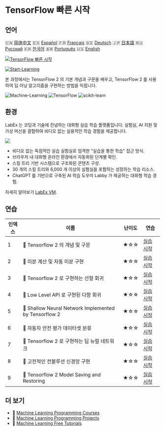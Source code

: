 # TensorFlow 빠른 시작

## 언어

🇨🇳 [简体中文](README_zh.md) 🇪🇸 [Español](README_es.md) 🇫🇷 [Français](README_fr.md) 🇩🇪 [Deutsch](README_de.md) 🇯🇵 [日本語](README_ja.md) 🇷🇺 [Русский](README_ru.md) 🇰🇷 [한국어](README_ko.md) 🇧🇷 [Português](README_pt.md) 🇺🇸 [English](README.md) 

[![TensorFlow 빠른 시작](https://cover-creator.labex.io/quick-start-with-tensorflow.png?lang=ko)](https://labex.io/ko/courses/quick-start-with-tensorflow)

[![Start-Learning](https://img.shields.io/badge/Start-Learning-whitesmoke?style=for-the-badge)](https://labex.io/ko/courses/quick-start-with-tensorflow)

본 과정에서는 TensorFlow 2 의 기본 개념과 구문을 배우고, TensorFlow 2 를 사용하여 딥 러닝 알고리즘을 구현하는 방법을 익힙니다.

![Machine-Learning](https://img.shields.io/badge/Machine-Learning-whitesmoke?style=for-the-badge&logo=machine-learning)
![TensorFlow](https://img.shields.io/badge/TensorFlow-whitesmoke?style=for-the-badge&logo=tensorflow)
![scikit-learn](https://img.shields.io/badge/scikit-learn-whitesmoke?style=for-the-badge&logo=scikit-learn)


## 환경

LabEx 는 코딩과 기술에 전념하는 대화형 실습 학습 플랫폼입니다. 실험실, AI 지원 및 가상 머신을 결합하여 비디오 없는 실용적인 학습 경험을 제공합니다.

![](https://tutorial-screenshot.getvm.io/images/vm-1725247253.png)

- 비디오 없는 독점적인 실습 실험실로 엄격한 "실습을 통한 학습" 접근 방식.
- 브라우저 내 대화형 온라인 환경에서 자동화된 단계별 확인.
- 스킬 트리 기반 시스템으로 구조화된 콘텐츠 구성.
- 30 개의 스킬 트리와 6,000 개 이상의 실험실을 포함하는 성장하는 학습 리소스.
- ChatGPT 를 기반으로 구축된 AI 학습 도우미 Labby 가 제공하는 대화형 학습 경험.

자세히 알아보기 [LabEx VM](https://support.labex.io/using-labex/virtual-machine).

## 연습

|   인덱스 | 이름                                                  | 난이도   | 연습                                                                                                                                        |
|----------|-------------------------------------------------------|----------|---------------------------------------------------------------------------------------------------------------------------------------------|
|        1 | 📖 Tensorflow 2 의 개념 및 구문                       | ★☆☆      | <a target='_blank' href='https://labex.io/ko/labs/ml-concepts-and-syntax-of-tensorflow-2-20758'>실습 시작</a>                               |
|        2 | 📖 미분 계산 및 자동 미분 구현                        | ★☆☆      | <a target='_blank' href='https://labex.io/ko/labs/ml-implementation-of-computing-derivative-and-automatic-differential-20785'>실습 시작</a> |
|        3 | 📖 Tensorflow 2 로 구현하는 선형 회귀                 | ★☆☆      | <a target='_blank' href='https://labex.io/ko/labs/ml-linear-regression-implemented-by-tensorflow-2-20797'>실습 시작</a>                     |
|        4 | 📖 Low Level API 로 구현된 다항 회귀                  | ★☆☆      | <a target='_blank' href='https://labex.io/ko/labs/ml-polynomial-regression-implemented-by-low-level-api-20803'>실습 시작</a>                |
|        5 | 📖 Shallow Neural Network Implemented by Tensorflow 2 | ★☆☆      | <a target='_blank' href='https://labex.io/ko/labs/ml-shallow-neural-network-implemented-by-tensorflow-2-20809'>실습 시작</a>                |
|        6 | 📖 자동차 안전 평가 데이터셋 분류                     | ★☆☆      | <a target='_blank' href='https://labex.io/ko/labs/ml-classification-of-car-safety-evaluation-dataset-20756'>실습 시작</a>                   |
|        7 | 📖 Tensorflow 2 로 구현하는 딥 뉴럴 네트워크          | ★☆☆      | <a target='_blank' href='https://labex.io/ko/labs/ml-deep-neural-network-implemented-by-tensorflow-2-20768'>실습 시작</a>                   |
|        8 | 📖 고전적인 컨볼루션 신경망 구현                      | ★☆☆      | <a target='_blank' href='https://labex.io/ko/labs/ml-implementation-of-classic-convolutional-neural-network-20784'>실습 시작</a>            |
|        9 | 📖 Tensorflow 2 Model Saving and Restoring            | ★☆☆      | <a target='_blank' href='https://labex.io/ko/labs/ml-tensorflow-2-model-saving-and-restoring-20813'>실습 시작</a>                           |

## 더 보기

- 🔗 [Machine Learning Programming Courses](https://github.com/labex-labs/awesome-programming-courses)
- 🔗 [Machine Learning Programming Projects](https://github.com/labex-labs/awesome-programming-projects)
- 🔗 [Machine Learning Free Tutorials](https://github.com/labex-labs/ml-free-tutorials)


